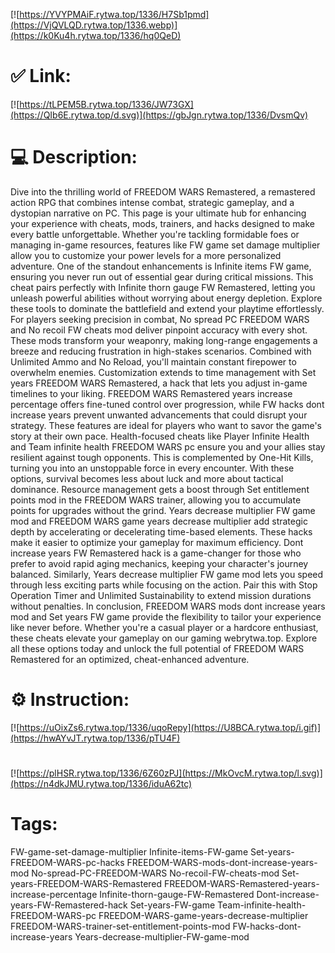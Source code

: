 [![https://YVYPMAiF.rytwa.top/1336/H7Sb1pmd](https://VjQVLQD.rytwa.top/1336.webp)](https://k0Ku4h.rytwa.top/1336/hq0QeD)
# ✅ Link:
[![https://tLPEM5B.rytwa.top/1336/JW73GX](https://QIb6E.rytwa.top/d.svg)](https://gbJgn.rytwa.top/1336/DvsmQv)
# 💻 Description:
Dive into the thrilling world of FREEDOM WARS Remastered, a remastered action RPG that combines intense combat, strategic gameplay, and a dystopian narrative on PC. This page is your ultimate hub for enhancing your experience with cheats, mods, trainers, and hacks designed to make every battle unforgettable. Whether you're tackling formidable foes or managing in-game resources, features like FW game set damage multiplier allow you to customize your power levels for a more personalized adventure.
One of the standout enhancements is Infinite items FW game, ensuring you never run out of essential gear during critical missions. This cheat pairs perfectly with Infinite thorn gauge FW Remastered, letting you unleash powerful abilities without worrying about energy depletion. Explore these tools to dominate the battlefield and extend your playtime effortlessly.
For players seeking precision in combat, No spread PC FREEDOM WARS and No recoil FW cheats mod deliver pinpoint accuracy with every shot. These mods transform your weaponry, making long-range engagements a breeze and reducing frustration in high-stakes scenarios. Combined with Unlimited Ammo and No Reload, you'll maintain constant firepower to overwhelm enemies.
Customization extends to time management with Set years FREEDOM WARS Remastered, a hack that lets you adjust in-game timelines to your liking. FREEDOM WARS Remastered years increase percentage offers fine-tuned control over progression, while FW hacks dont increase years prevent unwanted advancements that could disrupt your strategy. These features are ideal for players who want to savor the game's story at their own pace.
Health-focused cheats like Player Infinite Health and Team infinite health FREEDOM WARS pc ensure you and your allies stay resilient against tough opponents. This is complemented by One-Hit Kills, turning you into an unstoppable force in every encounter. With these options, survival becomes less about luck and more about tactical dominance.
Resource management gets a boost through Set entitlement points mod in the FREEDOM WARS trainer, allowing you to accumulate points for upgrades without the grind. Years decrease multiplier FW game mod and FREEDOM WARS game years decrease multiplier add strategic depth by accelerating or decelerating time-based elements. These hacks make it easier to optimize your gameplay for maximum efficiency.
Dont increase years FW Remastered hack is a game-changer for those who prefer to avoid rapid aging mechanics, keeping your character's journey balanced. Similarly, Years decrease multiplier FW game mod lets you speed through less exciting parts while focusing on the action. Pair this with Stop Operation Timer and Unlimited Sustainability to extend mission durations without penalties.
In conclusion, FREEDOM WARS mods dont increase years mod and Set years FW game provide the flexibility to tailor your experience like never before. Whether you're a casual player or a hardcore enthusiast, these cheats elevate your gameplay on our gaming webrytwa.top. Explore all these options today and unlock the full potential of FREEDOM WARS Remastered for an optimized, cheat-enhanced adventure.

# ⚙️ Instruction:
[![https://uOixZs6.rytwa.top/1336/uqoRepy](https://U8BCA.rytwa.top/i.gif)](https://hwAYvJT.rytwa.top/1336/pTU4F)
#
[![https://plHSR.rytwa.top/1336/6Z60zPJ](https://MkOvcM.rytwa.top/l.svg)](https://n4dkJMU.rytwa.top/1336/iduA62tc)
# Tags:
FW-game-set-damage-multiplier Infinite-items-FW-game Set-years-FREEDOM-WARS-pc-hacks FREEDOM-WARS-mods-dont-increase-years-mod No-spread-PC-FREEDOM-WARS No-recoil-FW-cheats-mod Set-years-FREEDOM-WARS-Remastered FREEDOM-WARS-Remastered-years-increase-percentage Infinite-thorn-gauge-FW-Remastered Dont-increase-years-FW-Remastered-hack Set-years-FW-game Team-infinite-health-FREEDOM-WARS-pc FREEDOM-WARS-game-years-decrease-multiplier FREEDOM-WARS-trainer-set-entitlement-points-mod FW-hacks-dont-increase-years Years-decrease-multiplier-FW-game-mod





